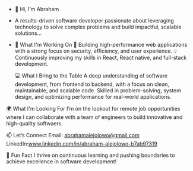 - 👋 Hi, I’m Abraham 
- A results-driven software developer passionate about leveraging technology to solve complex problems and build impactful, scalable solutions...
  
- 🚀 What I'm Working On
  🌟 Building high-performance web applications with a strong focus on security, efficiency, and user experience.
  💡 Continuously improving my skills in React, React native, and full-stack development.
  
  💻 What I Bring to the Table
  A deep understanding of software development, from frontend to backend, with a focus on clean, maintainable, and scalable code. Skilled in problem-solving, system design, and optimizing performance for real-world applications.

🌍 What I'm Looking For
I’m on the lookout for remote job opportunities where I can collaborate with a team of engineers to build innovative and high-quality softwaers.

📫 Let’s Connect
Email: abrahamalejolowo@gmail.com 
LinkedIn:www.linkedin.com/in/abraham-alejolowo-b7ab97319

🎯 Fun Fact
I thrive on continuous learning and pushing boundaries to achieve excellence in software development!
